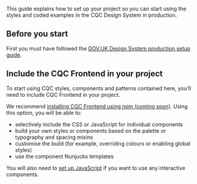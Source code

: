 This guide explains how to set up your project so you can start using the styles and coded examples in the CQC Design System in production.

## Before you start

First you must have followed the [GOV.UK Design System production setup guide](https://design-system.service.gov.uk/get-started/production/).

## Include the CQC Frontend in your project

To start using CQC styles, components and patterns contained here, you’ll need to include CQC Frontend in your project.

We recommend [installing CQC Frontend using npm (coming soon)](#). Using this option, you will be able to:

- selectively include the CSS or JavaScript for individual components
- build your own styles or components based on the palette or typography and spacing mixins
- customise the build (for example, overriding colours or enabling global styles)
- use the component Nunjucks templates

You will also need to [set up JavaScript](/get-started/setting-up-javascript) if you want to use any interactive components.
